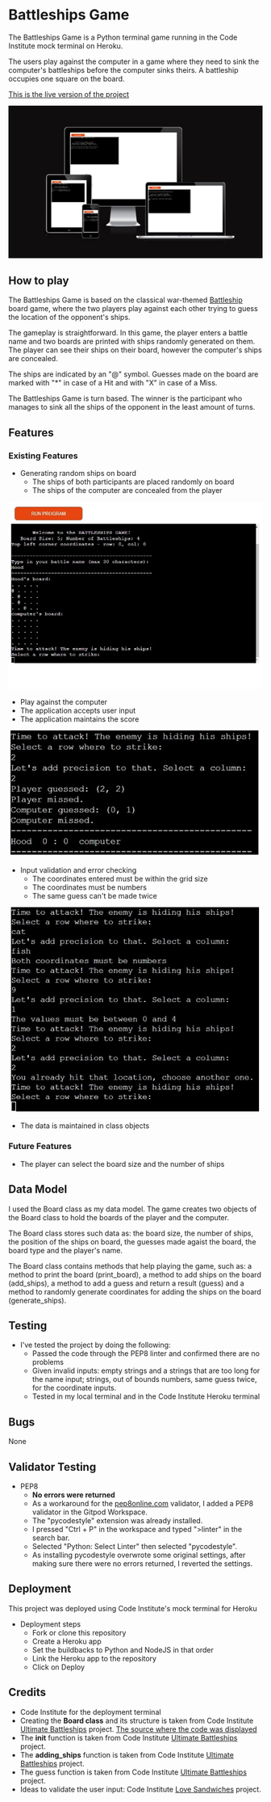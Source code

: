# Battleships Game

The Battleships Game is a Python terminal game running in the Code Institute mock terminal on Heroku.

The users play against the computer in a game where they need to sink the computer's battleships before the computer sinks theirs. A battleship occupies one square on the board.

[This is the live version of the project](https://battleship-game-cip3.herokuapp.com/)

![Am I responsive image](/assets/images/amIResponsiveBattleships.jpg)

## How to play

The Battleships Game is based on the classical war-themed [Battleship](https://www.thesprucecrafts.com/the-basic-rules-of-battleship-411069) board game, where the two players play against each other trying to guess the location of the opponent's ships. 

The gameplay is straightforward. In this game, the player enters a battle name and two boards are printed with ships randomly generated on them. The player can see their ships on their board, however the computer's ships are concealed. 

The ships are indicated by an "@" symbol. Guesses made on the board are marked with "*" in case of a Hit and with "X" in case of a Miss.

The Battleships Game is turn based. The winner is the participant who manages to sink all the ships of the opponent in the least amount of turns. 

## Features

### Existing Features
- Generating random ships on board
    - The ships of both participants are placed randomly on board
    - The ships of the computer are concealed from the player

![Start game boards](/assets/images/startScreen.jpg)

- Play against the computer
- The application accepts user input
- The application maintains the score

![Guesses and score update](/assets/images/guessScoreBattleships.jpg)

- Input validation and error checking
    - The coordinates entered must be within the grid size
    - The coordinates must be numbers
    - The same guess can't be made twice

![Input validation](/assets/images/inputValidation.jpg)

- The data is maintained in class objects

### Future Features
- The player can select the board size and the number of ships

## Data Model

I used the Board class as my data model. The game creates two objects of the Board class to hold the boards of the player and the computer.

The Board class stores such data as: the board size, the number of ships, the position of the ships on board, the guesses made agaist the board, the board type and the player's name.

The Board class contains methods that help playing the game, such as: a method to print the board (print_board), a method to add ships on the board (add_ships), a method to add a guess and return a result (guess) and a method to randomly generate coordinates for adding the ships on the board (generate_ships).


## Testing 

- I've tested the project by doing the following:
    - Passed the code through the PEP8 linter and confirmed there are no problems
    - Given invalid inputs: empty strings and a strings that are too long for the name input; strings, out of bounds numbers, same guess twice, for the coordinate inputs.
    - Tested in my local terminal and in the Code Institute Heroku terminal

 
## Bugs 

None

## Validator Testing

- PEP8
    - **No errors were returned**
    - As a workaround for the [pep8online.com](pep8online.com) validator, I added a PEP8 validator in the Gitpod Workspace.
    - The "pycodestyle" extension was already installed.
    - I pressed "Ctrl + P" in the workspace and typed ">linter" in the search bar.
    - Selected "Python: Select Linter" then selected "pycodestyle".
    - As installing pycodestyle overwrote some original settings, after making sure there were no errors returned, I reverted the settings.
      

## Deployment

This project was deployed using Code Institute's mock terminal for Heroku
- Deployment steps
    - Fork or clone this repository
    - Create a Heroku app
    - Set the buildbacks to Python and NodeJS in that order
    - Link the Heroku app to the repository
    - Click on Deploy

## Credits

- Code Institute for the deployment terminal
- Creating the **Board class** and its structure is taken from Code Institute [Ultimate Battleships](https://p3-battleships.herokuapp.com/) project. [The source where the code was displayed](https://www.youtube.com/watch?v=4sqtzZQpDJE)
- The **init** function is taken from Code Institute [Ultimate Battleships](https://p3-battleships.herokuapp.com/) project.
- The **adding_ships** function is taken from Code Institute [Ultimate Battleships](https://p3-battleships.herokuapp.com/) project.
- The guess function is taken from Code Institute [Ultimate Battleships](https://p3-battleships.herokuapp.com/) project. 
- Ideas to validate the user input: Code Institute [Love Sandwiches]((https://github.com/Code-Institute-Solutions/love-sandwiches-p5-sourcecode)) project.

